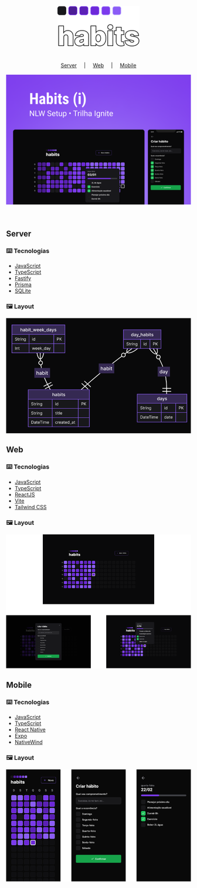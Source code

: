 <h1 align="center">
  <img src=".github/logo.png" />
</h1>

<br />

<div align="center">
  <a href="#server">Server</a>
  &nbsp;&nbsp;&nbsp; | &nbsp;&nbsp;&nbsp;
  <a href="#web">Web</a>
  &nbsp;&nbsp;&nbsp; | &nbsp;&nbsp;&nbsp;
  <a href="#mobile">Mobile</a>
</div>

<br />

<span align="center">
  <img src=".github/cover.png" />
</span>

<br />
<br />
<br />

## Server
  
### ⌨️ Tecnologias
- [JavaScript](https://www.javascript.com)
- [TypeScript](https://www.typescriptlang.org)
- [Fastify](https://www.fastify.io)
- [Prisma](https://www.prisma.io)
- [SQLite](https://www.sqlite.org)
  
### 🖼️ Layout
<img src=".github/server.png" />  

<br />

## Web

### ⌨️ Tecnologias
- [JavaScript](https://www.javascript.com)
- [TypeScript](https://www.typescriptlang.org)
- [ReactJS](https://reactjs.org)
- [Vite](https://vitejs.dev)
- [Tailwind CSS](https://tailwindcss.com)
  
### 🖼️ Layout
<img src=".github/web.png" />

<br />

## Mobile

### ⌨️ Tecnologias
- [JavaScript](https://www.javascript.com)
- [TypeScript](https://www.typescriptlang.org)
- [React Native](https://reactnative.dev)
- [Expo](https://expo.dev)
- [NativeWind](https://www.nativewind.dev)
  
### 🖼️ Layout
<img src=".github/mobile.png" />
